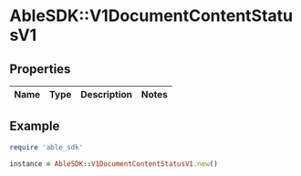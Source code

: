 # AbleSDK::V1DocumentContentStatusV1

## Properties

| Name | Type | Description | Notes |
| ---- | ---- | ----------- | ----- |

## Example

```ruby
require 'able_sdk'

instance = AbleSDK::V1DocumentContentStatusV1.new()
```

